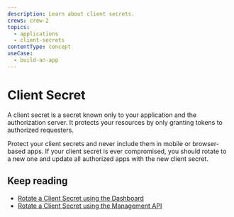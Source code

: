 ```yaml
---
description: Learn about client secrets.
crews: crew-2
topics:
  - applications
  - client-secrets
contentType: concept
useCase:
  - build-an-app
---
```


# Client Secret

A client secret is a secret known only to your application and the authorization server. It protects your resources by only granting tokens to authorized requesters. 

Protect your client secrets and never include them in mobile or browser-based apps. If your client secret is ever compromised, you should rotate to a new one and update all authorized apps with the new client secret.

## Keep reading

- [Rotate a Client Secret using the Dashboard](/applications/guides/rotate-client-secret-dashboard)
- [Rotate a Client Secret using the Management API](/applications/guides/rotate-client-secret-mgmt-api)
